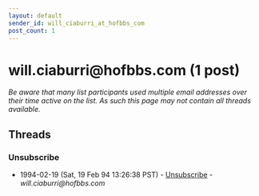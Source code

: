 ```yaml
---
layout: default
sender_id: will_ciaburri_at_hofbbs_com
post_count: 1
---
```


# will.ciaburri<span>@</span>hofbbs.com (1 post)

_Be aware that many list participants used multiple email addresses over their time active on the list. As such this page may not contain all threads available._

## Threads

### Unsubscribe
+ 1994-02-19 (Sat, 19 Feb 94 13:26:38 PST) - [Unsubscribe](/archive/1994/02/3ba096c875fc057a8d1252b5bfb309f253438670dc6062e7686979c340e43eec) - _will.ciaburri@hofbbs.com_

